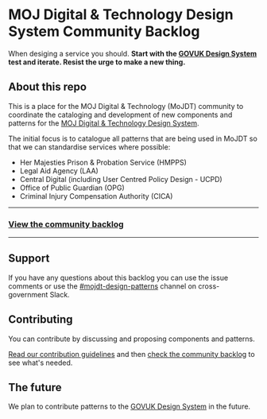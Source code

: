 # MOJ Digital & Technology Design System Community Backlog

When desiging a service you should. **Start with the [GOVUK Design System](https://design-system.service.gov.uk) test and iterate. Resist the urge to make a new thing.**

## About this repo

This is a place for the MOJ Digital & Technology (MoJDT) community to coordinate the cataloging and development of new components and patterns for the [MOJ Digital & Technology Design System](https://moj-design-system.herokuapp.com/).

The initial focus is to catalogue all patterns that are being used in MoJDT so that we can standardise services where possible:

* Her Majesties Prison & Probation Service (HMPPS)
* Legal Aid Agency (LAA)
* Central Digital (including User Centred Policy Design - UCPD)
* Office of Public Guardian (OPG)
* Criminal Injury Compensation Authority (CICA)

---

### **[View the community backlog](https://github.com/ministryofjustice/moj-design-system-backlog/projects/1)**

---

## Support

If you have any questions about this backlog you can use the issue comments or use the [#mojdt-design-patterns](https://mojdt.slack.com/messages/C68A08ZRR/) channel on cross-government Slack.


## Contributing

You can contribute by discussing and proposing components and patterns.

[Read our contribution guidelines](CONTRIBUTING.md) and then [check the community backlog](https://github.com/ministryofjustice/moj-design-system-backlog/projects/1) to see what's needed.

## The future

We plan to contribute patterns to the [GOVUK Design System](https://design-system.service.gov.uk) in the future.










